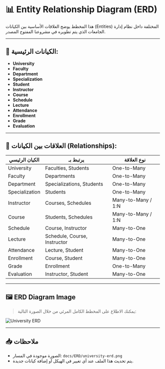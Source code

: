 ﻿# 📊 Entity Relationship Diagram (ERD)

هذا المخطط يوضح العلاقات الأساسية بين الكيانات (Entities) المختلفة داخل نظام إدارة الجامعات الذي يتم تطويره في مشروعنا المفتوح المصدر.

---

## 🧱 الكيانات الرئيسية:

- **University**
- **Faculty**
- **Department**
- **Specialization**
- **Student**
- **Instructor**
- **Course**
- **Schedule**
- **Lecture**
- **Attendance**
- **Enrollment**
- **Grade**
- **Evaluation**

---

## 🔗 العلاقات بين الكيانات (Relationships):

| الكيان الرئيسي       | يرتبط بـ                  | نوع العلاقة       |
|----------------------|---------------------------|--------------------|
| University           | Faculties, Students       | One-to-Many        |
| Faculty              | Departments               | One-to-Many        |
| Department           | Specializations, Students | One-to-Many        |
| Specialization       | Students                  | One-to-Many        |
| Instructor           | Courses, Schedules        | Many-to-Many / 1:N |
| Course               | Students, Schedules       | Many-to-Many / 1:N |
| Schedule             | Course, Instructor        | Many-to-One        |
| Lecture              | Schedule, Course, Instructor | Many-to-One     |
| Attendance           | Lecture, Student          | Many-to-One        |
| Enrollment           | Course, Student           | Many-to-One        |
| Grade                | Enrollment                | One-to-Many        |
| Evaluation           | Instructor, Student       | Many-to-One        |

---

## 🖼️ ERD Diagram Image

> يمكنك الاطلاع على المخطط الكامل المرئي من خلال الصورة التالية:

![University ERD](./ERD/university-erd.png)

---

## 📥 ملاحظات

- الصورة موجودة في المسار: `docs/ERD/university-erd.png`
- يتم تحديث هذا الملف عند أي تغيير في الهيكل أو إضافة كيانات جديدة.
